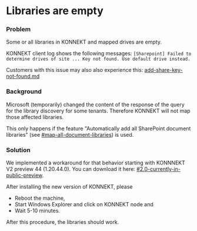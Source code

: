 # Libraries are empty

### Problem

Some or all libraries in KONNEKT and mapped drives are empty.

KONNEKT client log shows the following messages: `[Sharepoint] Failed to determine drives of site ... Key not found. Use default drive instead.`

Customers with this issue may also also experience this: [add-share-key-not-found.md](add-share-key-not-found.md "mention")

### Background

Microsoft (temporarily) changed the content of the response of the query for the library discovery for some tenants. Therefore KONNEKT will not map those affected libraries.

This only happens if the feature "Automatically add all SharePoint document libraries" (see [#map-all-document-libraries](../configuration/mappings/auto-mapping.md#map-all-document-libraries "mention")) is used.

### Solution

We implemented a workaround for that behavior starting with KONNNEKT V2 preview 44 (1.20.44.0). You can download it here: [#2.0-currently-in-public-preview](../changelog.md#2.0-currently-in-public-preview "mention").

After installing the new version of KONNEKT, please&#x20;

* Reboot the machine,
* Start Windows Explorer and click on KONNEKT node and
* Wait 5-10 minutes.

After this procedure, the libraries should work.

